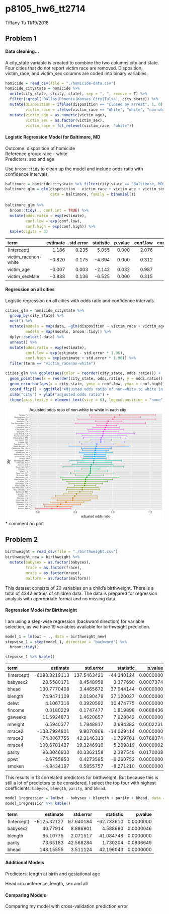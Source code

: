 p8105\_hw6\_tt2714
================
Tiffany Tu
11/19/2018

## Problem 1

#### Data cleaning…

A city\_state variable is created to combine the two columns city and
state. Four cities that do not report victim race are removed.
Disposition, victim\_race, and victim\_sex columns are coded into binary
variables.

``` r
homicide = read_csv(file = "./homicide-data.csv") 
homicide_citystate = homicide %>% 
  unite(city_state, c(city, state), sep = ", ", remove = T) %>% 
  filter(!grepl('Dallas|Phoenix|Kansas City|Tulsa', city_state)) %>% 
  mutate(disposition = ifelse(disposition == "Closed by arrest", 1, 0),
         victim_race = ifelse(victim_race == "White", "white", "non-white")) %>% 
  mutate(victim_age = as.numeric(victim_age), 
         victim_sex = as.factor(victim_sex),
         victim_race = fct_relevel(victim_race, "white")) 
```

#### Logistic Regression Model for Baltimore, MD

Outcome: disposition of homicide  
Reference group: race - white  
Predictors: sex and age

Use `broom::tidy` to clean up the model and include odds ratio with
confidence intervals.

``` r
baltimore = homicide_citystate %>% filter(city_state == "Baltimore, MD")
baltimore_glm = glm(disposition ~ victim_race + victim_age + victim_sex, 
                    data = baltimore, family = binomial())

baltimore_glm %>% 
  broom::tidy(., conf.int = TRUE) %>% 
  mutate(odds.ratio = exp(estimate),
         conf.low = exp(conf.low),
         conf.high = exp(conf.high)) %>% 
  kable(digits = 3)
```

| term                  | estimate | std.error | statistic | p.value | conf.low | conf.high | odds.ratio |
| :-------------------- | -------: | --------: | --------: | ------: | -------: | --------: | ---------: |
| (Intercept)           |    1.186 |     0.235 |     5.055 |   0.000 |    2.076 |     5.212 |      3.274 |
| victim\_racenon-white |  \-0.820 |     0.175 |   \-4.694 |   0.000 |    0.312 |     0.620 |      0.441 |
| victim\_age           |  \-0.007 |     0.003 |   \-2.142 |   0.032 |    0.987 |     0.999 |      0.993 |
| victim\_sexMale       |  \-0.888 |     0.136 |   \-6.525 |   0.000 |    0.315 |     0.537 |      0.412 |

#### Regression on all cities

Logistic regression on all cities with odds ratio and confidence
intervals.

``` r
cities_glm = homicide_citystate %>% 
  group_by(city_state) %>% 
  nest() %>% 
  mutate(models = map(data, ~glm(disposition ~ victim_race + victim_age + victim_sex, data = .x)),
         models = map(models, broom::tidy)) %>% 
  dplyr::select(-data) %>% 
  unnest() %>% 
  mutate(odds.ratio = exp(estimate),
         conf.low = exp(estimate - std.error * 1.96),
         conf.high = exp(estimate + std.error * 1.96)) %>% 
  filter(term == "victim_racenon-white")
```

``` r
cities_glm %>% ggplot(aes(color = reorder(city_state, odds.ratio))) +
  geom_point(aes(x = reorder(city_state, odds.ratio), y = odds.ratio)) +
  geom_errorbar(aes(x = city_state, ymin = conf.low, ymax = conf.high)) +
  coord_flip() + ggtitle("Adjusted odds ratio of non-white to white in each city") +
  xlab("city") + ylab("adjusted odds ratio") + 
  theme(axis.text.y = element_text(size = 6), legend.position = "none") 
```

![](p8105_hw6_tt2714_files/figure-gfm/unnamed-chunk-4-1.png)<!-- --> \*
comment on plot

## Problem 2

``` r
birthweight = read_csv(file = "./birthweight.csv")
birthweight_new = birthweight %>% 
  mutate(babysex = as.factor(babysex),
         frace = as.factor(frace),
         mrace = as.factor(mrace),
         malform = as.factor(malform))
```

This dataset consists of 20 variables on a child’s birthweight. There is
a total of 4342 entries of children data. The data is prepared for
regression analysis with appropriate format and no missing data.

#### Regression Model for Birthweight

I am using a step-wise regression (backward direction) for variable
selection, as we have 19 variables available for birthweight prediction.

``` r
model_1 = lm(bwt ~ ., data = birthweight_new)
stepwise_1 = step(model_1, direction = 'backward') %>% 
  broom::tidy()
```

``` r
stepwise_1 %>% kable()
```

| term        |       estimate |   std.error |   statistic |   p.value |
| :---------- | -------------: | ----------: | ----------: | --------: |
| (Intercept) | \-6098.8219113 | 137.5463421 | \-44.340124 | 0.0000000 |
| babysex2    |     28.5580171 |   8.4548958 |    3.377690 | 0.0007374 |
| bhead       |    130.7770408 |   3.4465672 |   37.944144 | 0.0000000 |
| blength     |     74.9471109 |   2.0190479 |   37.120027 | 0.0000000 |
| delwt       |      4.1067316 |   0.3920592 |   10.474775 | 0.0000000 |
| fincome     |      0.3180229 |   0.1747477 |    1.819898 | 0.0688436 |
| gaweeks     |     11.5924873 |   1.4620657 |    7.928842 | 0.0000000 |
| mheight     |      6.5940377 |   1.7848817 |    3.694383 | 0.0002231 |
| mrace2      |  \-138.7924801 |   9.9070869 | \-14.009414 | 0.0000000 |
| mrace3      |   \-74.8867755 |  42.3146313 |  \-1.769761 | 0.0768374 |
| mrace4      |  \-100.6781427 |  19.3246910 |  \-5.209819 | 0.0000002 |
| parity      |     96.3046933 |  40.3362158 |    2.387549 | 0.0170038 |
| ppwt        |    \-2.6755853 |   0.4273585 |  \-6.260752 | 0.0000000 |
| smoken      |    \-4.8434197 |   0.5855757 |  \-8.271210 | 0.0000000 |

This results in 13 correlated predictors for birthweight. But because
this is still a lot of predictors to be considered, I select the top
four with highest coefficients: `babysex`, `blength`, `parity`, and
`bhead`.

``` r
model_1regression = lm(bwt ~ babysex + blength + parity + bhead, data = birthweight_new ) %>% broom::tidy()
model_1regression %>% kable()
```

| term        |     estimate | std.error |   statistic |   p.value |
| :---------- | -----------: | --------: | ----------: | --------: |
| (Intercept) | \-6125.32127 | 97.640184 | \-62.733610 | 0.0000000 |
| babysex2    |     40.77914 |  8.886901 |    4.588680 | 0.0000046 |
| blength     |     85.10775 |  2.071517 |   41.084748 | 0.0000000 |
| parity      |     73.65183 | 42.568284 |    1.730204 | 0.0836649 |
| bhead       |    148.15555 |  3.511124 |   42.196043 | 0.0000000 |

#### Additional Models

Predictors: length at birth and gestational age

Head circumference, length, sex and all

#### Comparing Models

Comparing my model with cross-validation prediction error
